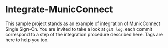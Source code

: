 # Integrate-MunicConnect
This sample project stands as an example of integration of MunicConnect Single Sign-On. You are invited to take a look at `git log`, each commit correspond to a step of the integration procedure described here. Tags are here to help you too.
